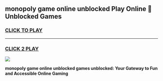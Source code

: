 
## monopoly game online unblocked Play Online 👋 Unblocked Games
<h3>
<a href="https://premium.freeplayer.one?title=monopoly_game_online_unblocked&ref=19F">CLICK TO PLAY</a></h3>
<hr>

<h3>
<a href="https://premium.freeplayer.one?title=monopoly_game_online_unblocked&ref=19F">CLICK 2 PLAY</a>
  
</h3>

<a href="https://premium.freeplayer.one?title=monopoly_game_online_unblocked&ref=19F"><img src="https://clearcache.store/games.png"></a>


**monopoly game online unblocked games unblocked: Your Gateway to Fun and Accessible Online Gaming**
